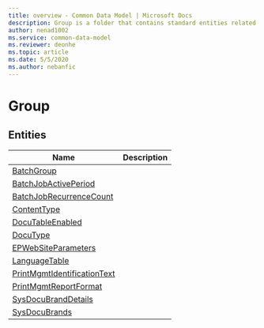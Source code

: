 ```yaml
---
title: overview - Common Data Model | Microsoft Docs
description: Group is a folder that contains standard entities related to the Common Data Model.
author: nenad1002
ms.service: common-data-model
ms.reviewer: deonhe
ms.topic: article
ms.date: 5/5/2020
ms.author: nebanfic
---
```


# Group


## Entities

|Name|Description|
|---|---|
|[BatchGroup](BatchGroup.md)||
|[BatchJobActivePeriod](BatchJobActivePeriod.md)||
|[BatchJobRecurrenceCount](BatchJobRecurrenceCount.md)||
|[ContentType](ContentType.md)||
|[DocuTableEnabled](DocuTableEnabled.md)||
|[DocuType](DocuType.md)||
|[EPWebSiteParameters](EPWebSiteParameters.md)||
|[LanguageTable](LanguageTable.md)||
|[PrintMgmtIdentificationText](PrintMgmtIdentificationText.md)||
|[PrintMgmtReportFormat](PrintMgmtReportFormat.md)||
|[SysDocuBrandDetails](SysDocuBrandDetails.md)||
|[SysDocuBrands](SysDocuBrands.md)||
